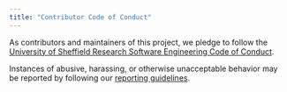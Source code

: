 ```yaml
---
title: "Contributor Code of Conduct"
---
```


As contributors and maintainers of this project,
we pledge to follow the [University of Sheffield Research Software Engineering Code of Conduct][coc].

Instances of abusive, harassing, or otherwise unacceptable behavior
may be reported by following our [reporting guidelines][coc-reporting].


[coc-reporting]: https://rse.shef.ac.uk/community/code_of_conduct#enforcement-guidelines
[coc]: https://rse.shef.ac.uk/community/code_of_conduct
